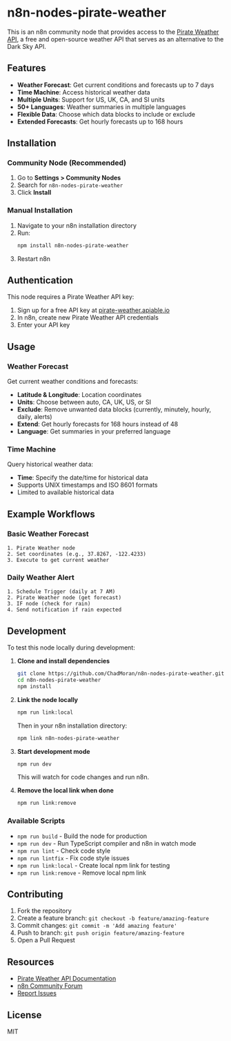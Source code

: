 # n8n-nodes-pirate-weather

This is an n8n community node that provides access to the [Pirate Weather API](https://pirateweather.net/), a free and open-source weather API that serves as an alternative to the Dark Sky API.

## Features

- **Weather Forecast**: Get current conditions and forecasts up to 7 days
- **Time Machine**: Access historical weather data
- **Multiple Units**: Support for US, UK, CA, and SI units
- **50+ Languages**: Weather summaries in multiple languages
- **Flexible Data**: Choose which data blocks to include or exclude
- **Extended Forecasts**: Get hourly forecasts up to 168 hours

## Installation

### Community Node (Recommended)

1. Go to **Settings > Community Nodes**
2. Search for `n8n-nodes-pirate-weather`
3. Click **Install**

### Manual Installation

1. Navigate to your n8n installation directory
2. Run:
   ```bash
   npm install n8n-nodes-pirate-weather
   ```
3. Restart n8n

## Authentication

This node requires a Pirate Weather API key:

1. Sign up for a free API key at [pirate-weather.apiable.io](https://pirate-weather.apiable.io/)
2. In n8n, create new Pirate Weather API credentials
3. Enter your API key

## Usage

### Weather Forecast

Get current weather conditions and forecasts:

- **Latitude & Longitude**: Location coordinates
- **Units**: Choose between auto, CA, UK, US, or SI
- **Exclude**: Remove unwanted data blocks (currently, minutely, hourly, daily, alerts)
- **Extend**: Get hourly forecasts for 168 hours instead of 48
- **Language**: Get summaries in your preferred language

### Time Machine

Query historical weather data:

- **Time**: Specify the date/time for historical data
- Supports UNIX timestamps and ISO 8601 formats
- Limited to available historical data

## Example Workflows

### Basic Weather Forecast
```
1. Pirate Weather node
2. Set coordinates (e.g., 37.8267, -122.4233)
3. Execute to get current weather
```

### Daily Weather Alert
```
1. Schedule Trigger (daily at 7 AM)
2. Pirate Weather node (get forecast)
3. IF node (check for rain)
4. Send notification if rain expected
```

## Development

To test this node locally during development:

1. **Clone and install dependencies**
   ```bash
   git clone https://github.com/ChadMoran/n8n-nodes-pirate-weather.git
   cd n8n-nodes-pirate-weather
   npm install
   ```

2. **Link the node locally**
   ```bash
   npm run link:local
   ```
   Then in your n8n installation directory:
   ```bash
   npm link n8n-nodes-pirate-weather
   ```

3. **Start development mode**
   ```bash
   npm run dev
   ```
   This will watch for code changes and run n8n.

4. **Remove the local link when done**
   ```bash
   npm run link:remove
   ```

### Available Scripts

- `npm run build` - Build the node for production
- `npm run dev` - Run TypeScript compiler and n8n in watch mode
- `npm run lint` - Check code style
- `npm run lintfix` - Fix code style issues
- `npm run link:local` - Create local npm link for testing
- `npm run link:remove` - Remove local npm link

## Contributing

1. Fork the repository
2. Create a feature branch: `git checkout -b feature/amazing-feature`
3. Commit changes: `git commit -m 'Add amazing feature'`
4. Push to branch: `git push origin feature/amazing-feature`
5. Open a Pull Request

## Resources

- [Pirate Weather API Documentation](https://docs.pirateweather.net/en/latest/)
- [n8n Community Forum](https://community.n8n.io/)
- [Report Issues](https://github.com/ChadMoran/n8n-nodes-pirate-weather/issues)

## License

MIT